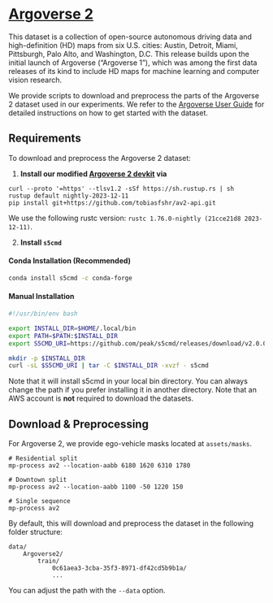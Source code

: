 # [Argoverse 2](https://www.argoverse.org/av2.html)

This dataset is a collection of open-source autonomous driving data and high-definition (HD) maps from six U.S. cities: Austin, Detroit, Miami, Pittsburgh, Palo Alto, and Washington, D.C. This release builds upon the initial launch of Argoverse (“Argoverse 1”), which was among the first data releases of its kind to include HD maps for machine learning and computer vision research.

We provide scripts to download and preprocess the parts of the Argoverse 2 dataset used in our experiments. We refer to the [Argoverse User Guide](https://argoverse.github.io/user-guide/getting_started.html#overview) for detailed instructions on how to get started with the dataset.

## Requirements
To download and preprocess the Argoverse 2 dataset:

1. **Install our modified [Argoverse 2 devkit](https://argoverse.github.io/user-guide/getting_started.html) via**
```
curl --proto '=https' --tlsv1.2 -sSf https://sh.rustup.rs | sh
rustup default nightly-2023-12-11
pip install git+https://github.com/tobiasfshr/av2-api.git
```
We use the following rustc version: `rustc 1.76.0-nightly (21cce21d8 2023-12-11)`.

2. **Install `s5cmd`**

#### Conda Installation (Recommended)

```bash
conda install s5cmd -c conda-forge
```

#### Manual Installation

```bash
#!/usr/bin/env bash

export INSTALL_DIR=$HOME/.local/bin
export PATH=$PATH:$INSTALL_DIR
export S5CMD_URI=https://github.com/peak/s5cmd/releases/download/v2.0.0/s5cmd_2.0.0_$(uname | sed 's/Darwin/macOS/g')-64bit.tar.gz

mkdir -p $INSTALL_DIR
curl -sL $S5CMD_URI | tar -C $INSTALL_DIR -xvzf - s5cmd
```

Note that it will install s5cmd in your local bin directory. You can always change the path if you prefer installing it in another directory. Note that an AWS account is **not** required to download the datasets.

## Download & Preprocessing
For Argoverse 2, we provide ego-vehicle masks located at `assets/masks`.


```
# Residential split
mp-process av2 --location-aabb 6180 1620 6310 1780

# Downtown split
mp-process av2 --location-aabb 1100 -50 1220 150

# Single sequence
mp-process av2
```

By default, this will download and preprocess the dataset in the following folder structure:
```
data/
    Argoverse2/
        train/
            0c61aea3-3cba-35f3-8971-df42cd5b9b1a/
            ...
```
You can adjust the path with the `--data` option.
